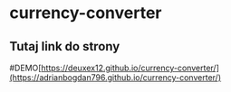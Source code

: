 # currency-converter

## Tutaj link do strony 

#DEMO[https://deuxex12.github.io/currency-converter/](https://adrianbogdan796.github.io/currency-converter/)
